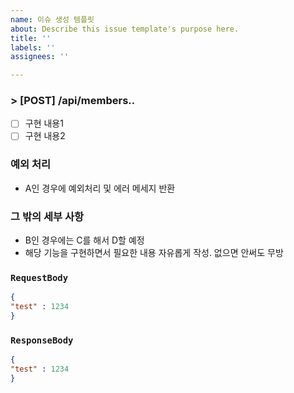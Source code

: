 ```yaml
---
name: 이슈 생성 템플릿
about: Describe this issue template's purpose here.
title: ''
labels: ''
assignees: ''

---
```


### > [POST] /api/members..

- [ ] 구현 내용1
- [ ] 구현 내용2

### 예외 처리
- A인 경우에 예외처리 및 에러 메세지 반환

### 그 밖의 세부 사항
- B인 경우에는 C를 해서 D할 예정
- 해당 기능을 구현하면서 필요한 내용 자유롭게 작성. 없으면 안써도 무방

### `RequestBody`
```json
{
"test" : 1234
}
```

### `ResponseBody`
```json
{
"test" : 1234
}
```
